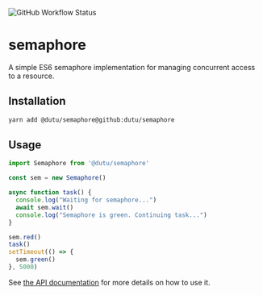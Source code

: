 ![GitHub Workflow Status](https://img.shields.io/github/actions/workflow/status/dutu/semaphore/main.yml?branch=master)

# semaphore

A simple ES6 semaphore implementation for managing concurrent access to a resource.

## Installation

```bash
yarn add @dutu/semaphore@github:dutu/semaphore
```

## Usage
```js
import Semaphore from '@dutu/semaphore'

const sem = new Semaphore()

async function task() {
  console.log("Waiting for semaphore...")
  await sem.wait()
  console.log("Semaphore is green. Continuing task...")
}

sem.red()
task()
setTimeout(() => {
  sem.green()
}, 5000)
```


See [the API documentation](https://dutu.github.io/semaphore/) for more details on how to use it.
